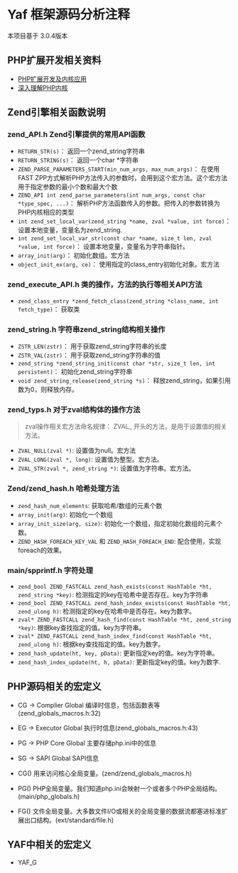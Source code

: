 # Yaf 框架源码分析注释

本项目基于 3.0.4版本

## PHP扩展开发相关资料

- [PHP扩展开发及内核应用](http://www.cunmou.com/phpbook/index.md)
- [深入理解PHP内核](http://www.php-internals.com/)


## Zend引擎相关函数说明

### zend_API.h Zend引擎提供的常用API函数

 - `RETURN_STR(s)`： 返回一个zend_string字符串
 - `RETURN_STRING(s)`： 返回一个char *字符串
 - `ZEND_PARSE_PARAMETERS_START(min_num_args, max_num_args)`： 在使用FAST ZPP方式解析PHP方法传入的参数时，会用到这个宏方法。这个宏方法用于指定参数的最小个数和最大个数
 - `ZEND_API int zend_parse_parameters(int num_args, const char *type_spec, ...)`： 解析PHP方法函数传入的参数。把传入的参数转换为PHP内核相应的类型
 - `int zend_set_local_var(zend_string *name, zval *value, int force)`： 设置本地变量，变量名为zend_string.
 - `int zend_set_local_var_str(const char *name, size_t len, zval *value, int force)`： 设置本地变量，变量名为字符串指针。
 - `array_init(arg)`： 初始化数组。宏方法
 - `object_init_ex(arg, ce)`： 使用指定的class_entry初始化对象。宏方法

### zend_execute_API.h 类的操作，方法的执行等相关API方法

 - `zend_class_entry *zend_fetch_class(zend_string *class_name, int fetch_type)`： 获取类

### zend_string.h 字符串zend_string结构相关操作

 - `ZSTR_LEN(zstr)`： 用于获取zend_string字符串的长度
 - `ZSTR_VAL(zstr)`： 用于获取zend_string字符串的值
 - `zend_string *zend_string_init(const char *str, size_t len, int persistent)`： 初始化zend_string字符串
 - `void zend_string_release(zend_string *s)`： 释放zend_string，如果引用数为0，则释放内存。

### zend_typs.h 对于zval结构体的操作方法

> zval操作相关宏方法命名规律：
> ZVAL_ 开头的方法，是用于设置值的相关方法。

 - `ZVAL_NULL(zval *)`: 设置值为null。宏方法
 - `ZVAL_LONG(zval *, long)`: 设置值为整型。宏方法。
 - `ZVAL_STR(zval *, zend_string *)`: 设置值为字符串。宏方法。

### Zend/zend_hash.h 哈希处理方法

 - `zend_hash_num_elements`: 获取哈希/数组的元素个数
 - `array_init(arg)`: 初始化一个数组
 - `array_init_size(arg, size)`: 初始化一个数组，指定初始化数组的元素个数。
 - `ZEND_HASH_FOREACH_KEY_VAL` 和 `ZEND_HASH_FOREACH_END`: 配合使用，实现foreach的效果。

### main/spprintf.h 字符处理

 - `zend_bool ZEND_FASTCALL zend_hash_exists(const HashTable *ht, zend_string *key)`: 检测指定的key在哈希中是否存在。key为字符串
 - `zend_bool ZEND_FASTCALL zend_hash_index_exists(const HashTable *ht, zend_ulong h)`: 检测指定的key在哈希中是否存在。key为数字。
 - `zval* ZEND_FASTCALL zend_hash_find(const HashTable *ht, zend_string *key)`: 根据key查找指定的值。key为字符串。
 - `zval* ZEND_FASTCALL zend_hash_index_find(const HashTable *ht, zend_ulong h)`: 根据key查找指定的值。key为数字。
 - `zend_hash_update(ht, key, pData)`: 更新指定key的值。key为字符串。
 - `zend_hash_index_update(ht, h, pData)`: 更新指定key的值。key为数字.


## PHP源码相关的宏定义

 - CG    -> Complier Global      编译时信息，包括函数表等(zend_globals_macros.h:32)
 - EG    -> Executor Global      执行时信息(zend_globals_macros.h:43)
 - PG    -> PHP Core Global      主要存储php.ini中的信息
 - SG    -> SAPI Global          SAPI信息

 - CG() 用来访问核心全局变量。(zend/zend_globals_macros.h)
 - PG() PHP全局变量。我们知道php.ini会映射一个或者多个PHP全局结构。(main/php_globals.h)
 - FG() 文件全局变量。大多数文件I/O或相关的全局变量的数据流都塞进标准扩展出口结构。(ext/standard/file.h)

## YAF中相关的宏定义

 - YAF_G
